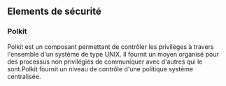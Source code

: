 ## Elements de sécurité

### Polkit

Polkit est un composant permettant de contrôler les privilèges à travers l'ensemble d'un système de type UNIX. Il fournit un
moyen organisé pour des processus non privilégiés de communiquer avec d'autres qui le sont.Polkit fournit un niveau de contrôle
d'une politique système centralisée.
